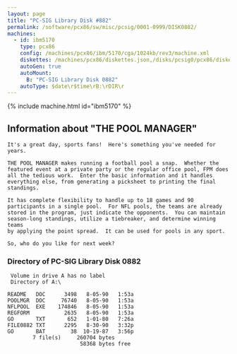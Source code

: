 ```yaml
---
layout: page
title: "PC-SIG Library Disk #882"
permalink: /software/pcx86/sw/misc/pcsig/0001-0999/DISK0882/
machines:
  - id: ibm5170
    type: pcx86
    config: /machines/pcx86/ibm/5170/cga/1024kb/rev3/machine.xml
    diskettes: /machines/pcx86/diskettes.json,/disks/pcsig0/pcx86/diskettes.json
    autoGen: true
    autoMount:
      B: "PC-SIG Library Disk 0882"
    autoType: $date\r$time\rB:\rDIR\r
---
```


{% include machine.html id="ibm5170" %}

## Information about "THE POOL MANAGER"

    It's a great day, sports fans!  Here's something you've needed for
    years.
    
    THE POOL MANAGER makes running a football pool a snap.  Whether the
    featured event at a private party or the regular office pool, FPM does
    all the tedious work.  Enter the basic information and it handles
    everything else, from generating a picksheet to printing the final
    standings.
    
    It has complete flexibility to handle up to 18 games and 90
    participants in a single pool.  For NFL pools, the teams are already
    stored in the program, just indicate the opponents.  You can maintain
    season-long standings, utilize a tiebreaker, and determine winning teams
    by applying the point spread.  It can be used for pools in any sport.
    
    So, who do you like for next week?

### Directory of PC-SIG Library Disk 0882

     Volume in drive A has no label
     Directory of A:\

    README   DOC      3498   8-05-90   1:53a
    POOLMGR  DOC     76740   8-05-90   1:53a
    NFLPOOL  EXE    174846   8-05-90   1:53a
    REGFORM           2635   8-05-90   1:53a
    GO       TXT       652   1-01-80   7:26a
    FILE0882 TXT      2295   8-30-90   3:32p
    GO       BAT        38  10-19-87   3:56p
            7 file(s)     260704 bytes
                           58368 bytes free
